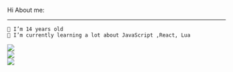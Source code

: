 Hi
About me:
***
```
🔭 I’m 14 years old
🌱 I’m currently learning a lot about JavaScript ,React, Lua
```
<img src = "https://discord.c99.nl/widget/theme-5/711666063611396126.png">
<br>
<div>
  <img src="https://github-readme-stats.vercel.app/api?username=Militaodev&show_icons=true&theme=dark" /><br>
  <img src="https://github-readme-stats.vercel.app/api/top-langs/?username=Militaodev&langs_count=8&theme=dark"/>
<div/>
  <div>
      <img scr="https://github.com/Militaodev/Militaodev/blob/output/github-contribution-grid-snake.svg">
  </div>
